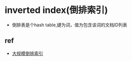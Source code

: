 # inverted index(倒排索引)
+ 倒排表是个hash table,键为词，值为包含该词的文档ID列表

## ref
+ [大规模倒排索引](https://zhuanlan.zhihu.com/p/648642523)